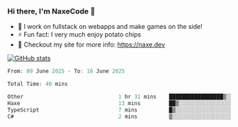 ### Hi there, I'm NaxeCode 👋
- 🔭 I work on fullstack on webapps and make games on the side!
- ⚡ Fun fact: I very much enjoy potato chips
- 🔋 Checkout my site for more info: https://naxe.dev

[![GitHub stats](https://github-readme-stats.vercel.app/api?username=naxecode&theme=onedark)](https://naxe.dev)

<!--START_SECTION:waka-->

```csharp
From: 09 June 2025 - To: 16 June 2025

Total Time: 40 mins

Other                              1 hr 31 mins    █████████████████▒░░░░░░░   69.06 %
Haxe                               13 mins         ██▒░░░░░░░░░░░░░░░░░░░░░░   09.97 %
TypeScript                         7 mins          █▒░░░░░░░░░░░░░░░░░░░░░░░   05.68 %
C#                                 2 mins          ▒░░░░░░░░░░░░░░░░░░░░░░░░   01.91 %
```

<!--END_SECTION:waka-->



<!--
**NaxeCode/NaxeCode** is a ✨ _special_ ✨ repository because its `README.md` (this file) appears on your GitHub profile.

Here are some ideas to get you started:

- 🔭 I’m currently working on Web apps for indie games!
- 🌱 I’m currently mastering C#
- 👯 I’m looking to collaborate on ...
- 🤔 I’m looking for help with ...
- 💬 Ask me about ...
- 📫 How to reach me: ...
- 😄 Pronouns: ...
- ⚡ Fun fact: I love chips
-->
